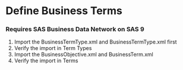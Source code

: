 # Define Business Terms
### Requires SAS Business Data Network on SAS 9
1. Import the BusinessTermType.xml and BusinessTermType.xml first
1. Verify the import in Term Types 
1. Import the BusinessObjective.xml and BusinessTerm.xml
1. Verify the import in Terms
